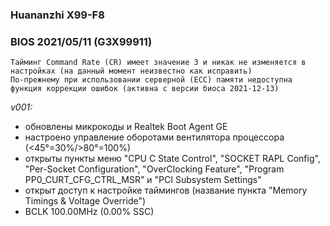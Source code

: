 ### Huananzhi X99-F8
### BIOS 2021/05/11 (G3X99911)

    Тайминг Command Rate (CR) имеет значение 3 и никак не изменяется в настройках (на данный момент неизвестно как исправить)
    По-прежнему при использовании серверной (ECC) памяти недоступна функция коррекции ошибок (активна с версии биоса 2021-12-13)

*v001:*
* обновлены микрокоды и Realtek Boot Agent GE
* настроено управление оборотами вентилятора процессора (<45°=30%/>80°=100%)
* открыты пункты меню "CPU C State Control", "SOCKET RAPL Config", "Per-Socket Configuration", "OverClocking Feature", "Program PP0_CURT_CFG_CTRL_MSR" и "PCI Subsystem Settings"
* открыт доступ к настройке таймингов (название пункта "Memory Timings & Voltage Override")
* BCLK 100.00MHz (0.00% SSC)
